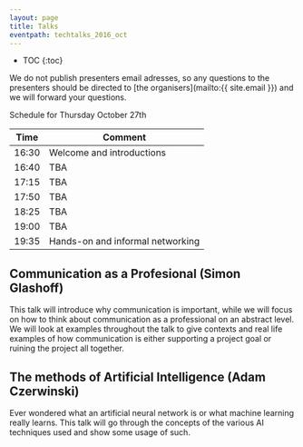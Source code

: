 ```yaml
---
layout: page
title: Talks
eventpath: techtalks_2016_oct
---
```


* TOC
{:toc}



We do not publish presenters email adresses, so any questions to the presenters should be directed to [the organisers](mailto:{{ site.email }}) and we will forward your questions.


Schedule for Thursday October 27th 


| Time  | Comment |
| ------------- | ------------- |
| 16:30 | Welcome and introductions |
| 16:40 | TBA |
| 17:15 | TBA |
| 17:50 | TBA |
| 18:25 | TBA |
| 19:00 | TBA |
| 19:35 | Hands-on and informal networking |

Communication as a Profesional (Simon Glashoff)
---------------------------------

This talk will introduce why communication is important, while we will focus on how to think about communication as a professional on an abstract level. We will look at examples throughout the talk to give contexts and real life examples of how communication is either supporting a project goal or ruining the project all together.


The methods of Artificial Intelligence (Adam Czerwinski)
--------------------------------------
 
Ever wondered what an artificial neural network is or what machine learning really learns. This talk will go through the concepts of the various AI techniques used and show some usage of such. 
 
